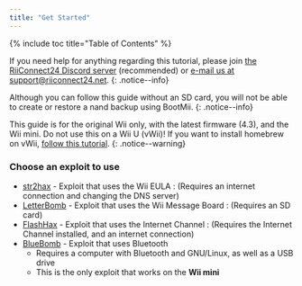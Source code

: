 ```yaml
---
title: "Get Started"
---
```


{% include toc title="Table of Contents" %}

If you need help for anything regarding this tutorial, please join [the RiiConnect24 Discord server](https://discord.gg/b4Y7jfD) (recommended) or [e-mail us at support@riiconnect24.net](mailto:support@riiconnect24.net).
{: .notice--info}

Although you can follow this guide without an SD card, you will not be able to create or restore a nand backup using BootMii.
{: .notice--info}

This guide is for the original Wii only, with the latest firmware (4.3), and the Wii mini. Do not use this on a Wii U (vWii)!
If you want to install homebrew on vWii, [follow this tutorial](https://wiiuguide.xyz/#/vwii-modding).
{: .notice--warning}

### Choose an exploit to use

- [str2hax](str2hax) - Exploit that uses the Wii EULA
:    (Requires an internet connection and changing the DNS server)
- [LetterBomb](letterbomb) - Exploit that uses the Wii Message Board
:    (Requires an SD card)
- [FlashHax](flashhax) - Exploit that uses the Internet Channel
:    (Requires the Internet Channel installed, and an internet connection)
- [BlueBomb](bluebomb) - Exploit that uses Bluetooth
    * Requires a computer with Bluetooth and GNU/Linux, as well as a USB drive
    * This is the only exploit that works on the **Wii mini**

